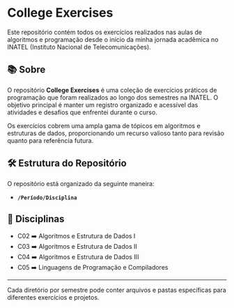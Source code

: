 # College Exercises

Este repositório contém todos os exercícios realizados nas aulas de algoritmos e programação desde o início da minha jornada acadêmica no INATEL (Instituto Nacional de Telecomunicações).

## 📚 Sobre

O repositório **College Exercises** é uma coleção de exercícios práticos de programação que foram realizados ao longo dos semestres na INATEL. O objetivo principal é manter um registro organizado e acessível das atividades e desafios que enfrentei durante o curso. 

Os exercícios cobrem uma ampla gama de tópicos em algoritmos e estruturas de dados, proporcionando um recurso valioso tanto para revisão quanto para referência futura.

## 🛠 Estrutura do Repositório

O repositório está organizado da seguinte maneira:

- **`/Período/Disciplina`**

## 📝 Disciplinas 
- C02 ➡️ Algoritmos e Estrutura de Dados I
- C03 ➡️ Algoritmos e Estrutura de Dados II
- C04 ➡️ Algoritmos e Estrutura de Dados III
- C05 ➡️ Linguagens de Programação e Compiladores

---

Cada diretório por semestre pode conter arquivos e pastas específicas para diferentes exercícios e projetos.